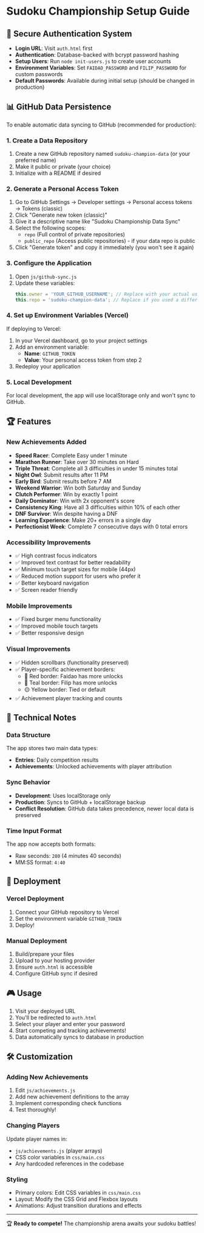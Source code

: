 # Sudoku Championship Setup Guide

## 🔐 Secure Authentication System
- **Login URL**: Visit `auth.html` first
- **Authentication**: Database-backed with bcrypt password hashing
- **Setup Users**: Run `node init-users.js` to create user accounts
- **Environment Variables**: Set `FAIDAO_PASSWORD` and `FILIP_PASSWORD` for custom passwords
- **Default Passwords**: Available during initial setup (should be changed in production)

## 📊 GitHub Data Persistence

To enable automatic data syncing to GitHub (recommended for production):

### 1. Create a Data Repository
1. Create a new GitHub repository named `sudoku-champion-data` (or your preferred name)
2. Make it public or private (your choice)
3. Initialize with a README if desired

### 2. Generate a Personal Access Token
1. Go to GitHub Settings → Developer settings → Personal access tokens → Tokens (classic)
2. Click "Generate new token (classic)"
3. Give it a descriptive name like "Sudoku Championship Data Sync"
4. Select the following scopes:
   - `repo` (Full control of private repositories)
   - `public_repo` (Access public repositories) - if your data repo is public
5. Click "Generate token" and copy it immediately (you won't see it again)

### 3. Configure the Application
1. Open `js/github-sync.js`
2. Update these variables:
   ```javascript
   this.owner = 'YOUR_GITHUB_USERNAME'; // Replace with your actual username
   this.repo = 'sudoku-champion-data'; // Replace if you used a different name
   ```

### 4. Set up Environment Variables (Vercel)
If deploying to Vercel:
1. In your Vercel dashboard, go to your project settings
2. Add an environment variable:
   - **Name**: `GITHUB_TOKEN`
   - **Value**: Your personal access token from step 2
3. Redeploy your application

### 5. Local Development
For local development, the app will use localStorage only and won't sync to GitHub.

## 🏆 Features

### New Achievements Added
- **Speed Racer**: Complete Easy under 1 minute
- **Marathon Runner**: Take over 30 minutes on Hard
- **Triple Threat**: Complete all 3 difficulties in under 15 minutes total
- **Night Owl**: Submit results after 11 PM
- **Early Bird**: Submit results before 7 AM
- **Weekend Warrior**: Win both Saturday and Sunday
- **Clutch Performer**: Win by exactly 1 point
- **Daily Dominator**: Win with 2x opponent's score
- **Consistency King**: Have all 3 difficulties within 10% of each other
- **DNF Survivor**: Win despite having a DNF
- **Learning Experience**: Make 20+ errors in a single day
- **Perfectionist Week**: Complete 7 consecutive days with 0 total errors

### Accessibility Improvements
- ✅ High contrast focus indicators
- ✅ Improved text contrast for better readability
- ✅ Minimum touch target sizes for mobile (44px)
- ✅ Reduced motion support for users who prefer it
- ✅ Better keyboard navigation
- ✅ Screen reader friendly

### Mobile Improvements
- ✅ Fixed burger menu functionality
- ✅ Improved mobile touch targets
- ✅ Better responsive design

### Visual Improvements
- ✅ Hidden scrollbars (functionality preserved)
- ✅ Player-specific achievement borders:
  - 🔴 Red border: Faidao has more unlocks
  - 🔵 Teal border: Filip has more unlocks
  - 🟡 Yellow border: Tied or default
- ✅ Achievement player tracking and counts

## 🔧 Technical Notes

### Data Structure
The app stores two main data types:
- **Entries**: Daily competition results
- **Achievements**: Unlocked achievements with player attribution

### Sync Behavior
- **Development**: Uses localStorage only
- **Production**: Syncs to GitHub + localStorage backup
- **Conflict Resolution**: GitHub data takes precedence, newer local data is preserved

### Time Input Format
The app now accepts both formats:
- Raw seconds: `280` (4 minutes 40 seconds)
- MM:SS format: `4:40`

## 🚀 Deployment

### Vercel Deployment
1. Connect your GitHub repository to Vercel
2. Set the environment variable `GITHUB_TOKEN`
3. Deploy!

### Manual Deployment
1. Build/prepare your files
2. Upload to your hosting provider
3. Ensure `auth.html` is accessible
4. Configure GitHub sync if desired

## 🎮 Usage

1. Visit your deployed URL
2. You'll be redirected to `auth.html`
3. Select your player and enter your password
4. Start competing and tracking achievements!
5. Data automatically syncs to database in production

## 🛠️ Customization

### Adding New Achievements
1. Edit `js/achievements.js`
2. Add new achievement definitions to the array
3. Implement corresponding check functions
4. Test thoroughly!

### Changing Players
Update player names in:
- `js/achievements.js` (player arrays)
- CSS color variables in `css/main.css`
- Any hardcoded references in the codebase

### Styling
- Primary colors: Edit CSS variables in `css/main.css`
- Layout: Modify the CSS Grid and Flexbox layouts
- Animations: Adjust transition durations and effects

---

🏆 **Ready to compete!** The championship arena awaits your sudoku battles!